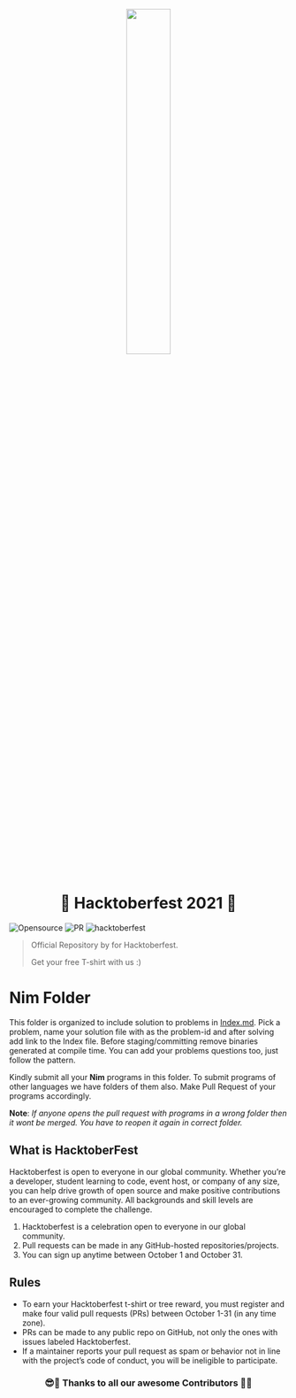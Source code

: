 <p align="center">
    <img src="https://raw.githubusercontent.com/nim-lang/assets/master/Art/logo-crown.png" width="40%"/>
</p>

<h1 align="center"> 🎃 Hacktoberfest 2021 🎃 </h1>

![Opensource](https://img.shields.io/badge/openSource-%E2%9D%A4-blue) ![PR](https://img.shields.io/badge/PRs-welcome-green) ![hacktoberfest](https://img.shields.io/badge/Hacktoberfest-2021-red)

> Official Repository by for Hacktoberfest.
>
> Get your free T-shirt with us :)

# Nim Folder

This folder is organized to include solution to problems in [Index.md](Index.md). Pick a problem, name your solution file with as the problem-id and after solving add link to the Index file. Before staging/committing remove binaries generated at compile time. You can add your problems questions too, just follow the pattern.

Kindly submit all your **Nim** programs in this folder.
To submit programs of other languages we have folders of them also. Make Pull Request of your programs accordingly.

**Note**: *If anyone opens the pull request with programs in a wrong folder then it wont be merged. You have to reopen it again in correct folder.*

## What is HacktoberFest

Hacktoberfest is open to everyone in our global community. Whether you’re a developer, student learning to code, event host, or company of any size, you can help drive growth of open source and make positive contributions to an ever-growing community. All backgrounds and skill levels are encouraged to complete the challenge.

1. Hacktoberfest is a celebration open to everyone in our global community.
2. Pull requests can be made in any GitHub-hosted repositories/projects.
3. You can sign up anytime between October 1 and October 31.

## Rules

- To earn your Hacktoberfest t-shirt or tree reward, you must register and make four valid pull requests (PRs) between October 1-31 (in any time zone).
- PRs can be made to any public repo on GitHub, not only the ones with issues labeled Hacktoberfest.
- If a maintainer reports your pull request as spam or behavior not in line with the project’s code of conduct, you will be ineligible to participate.

<h3 align="center">😎🙏 Thanks to all our awesome Contributors 🙏😎</h3>
